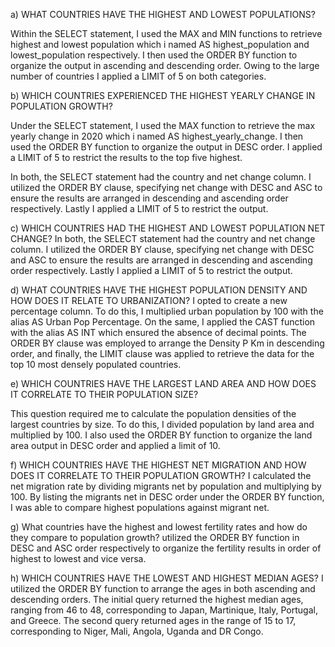 a)	WHAT COUNTRIES HAVE THE HIGHEST AND LOWEST POPULATIONS? 

Within the SELECT statement, I used the MAX and MIN functions to retrieve highest and lowest population which i named AS highest_population and lowest_population respectively. I then used the ORDER BY function to organize the output in ascending and descending order. Owing to the large number of countries I applied a LIMIT of 5 on both categories.

b)	WHICH COUNTRIES EXPERIENCED THE HIGHEST YEARLY CHANGE IN POPULATION GROWTH?

Under the SELECT statement, I used the MAX function to retrieve the max yearly change in 2020 which i named AS highest_yearly_change. I then used the ORDER BY function to organize the output in DESC order. I applied a LIMIT of 5 to restrict the results to the top five highest. 

In both, the SELECT statement had the country and net change column. I utilized the ORDER BY clause, specifying net change with DESC and ASC to ensure the results are arranged in descending and ascending order respectively. Lastly I applied a LIMIT of 5 to restrict the output.

c)	WHICH COUNTRIES HAD THE HIGHEST AND LOWEST POPULATION NET CHANGE?
In both, the SELECT statement had the country and net change column. I utilized the ORDER BY clause, specifying net change with DESC and ASC to ensure the results are arranged in descending and ascending order respectively. Lastly I applied a LIMIT of 5 to restrict the output.

d)	WHAT COUNTRIES HAVE THE HIGHEST POPULATION DENSITY AND HOW DOES IT RELATE TO URBANIZATION?
I opted to create a new percentage column. To do this, I multiplied urban population by 100 with the alias AS Urban Pop Percentage. On the same, I applied the CAST function with the alias AS INT which ensured the absence of decimal points. The ORDER BY clause was employed to arrange the Density P Km in descending order, and finally, the LIMIT clause was applied to retrieve the data for the top 10 most densely populated countries.

e)	WHICH COUNTRIES HAVE THE LARGEST LAND AREA AND HOW DOES IT CORRELATE TO THEIR POPULATION SIZE?

This question required me to calculate the population densities of the largest countries by size. To do this, I divided population by land area and multiplied by 100. I also used the ORDER BY function to organize the land area output in DESC order and applied a limit of 10.

f)	WHICH COUNTRIES HAVE THE HIGHEST NET MIGRATION AND HOW DOES IT CORRELATE TO THEIR POPULATION GROWTH?
I calculated the net migration rate by dividing migrants net by population and multiplying by 100. By listing the migrants net in DESC order under the ORDER BY function, I was able to compare highest populations against migrant net.

g)	What countries have the highest and lowest fertility rates and how do they compare to population growth?
utilized the ORDER BY function in DESC and ASC order respectively to organize the fertility results in order of highest to lowest and vice versa.  

h)	WHICH COUNTRIES HAVE THE LOWEST AND HIGHEST MEDIAN AGES?
I utilized the ORDER BY function to arrange the ages in both ascending and descending orders. The initial query returned the highest median ages, ranging from 46 to 48, corresponding to Japan, Martinique, Italy, Portugal, and Greece. The second query returned ages in the range of 15 to 17, corresponding to Niger, Mali, Angola, Uganda and DR Congo.




















